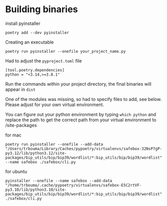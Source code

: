 # Building binaries
install pyinstaller
```
poetry add --dev pyinstaller

```
Creating an executable
```
poetry run pyinstaller --onefile your_project_name.py

```
Had to adjust the `pyproject.toml` file
```
[tool.poetry.dependencies]
python = "<3.14,>=3.8.1"
```
Run the commands within your project directory, the final binaries will appear in `dist`

One of the modules was missing, so had to specify files to add, see below. Please adjust for your own virtual environment.

You can figure out your python environment by typing `which python` and replace the path to get the correct path from your virtual environment to /site-packages

for mac
```
poetry run pyinstaller --onefile --add-data "/Users/trbouma/Library/Caches/pypoetry/virtualenvs/safebox-32NsP7gP-py3.12/lib/python3.12/site-packages/bip_utils/bip/bip39/wordlist/*:bip_utils/bip/bip39/wordlist" --name safebox ./safebox/cli.py
```
for ubuntu
```
pyinstaller --onefile --name safebox --add-data "/home/trbouma/.cache/pypoetry/virtualenvs/safebox-E5C2rtVF-py3.10/lib/python3.10/site-packages/bip_utils/bip/bip39/wordlist/*:bip_utils/bip/bip39/wordlist" ./safebox/cli.py

```